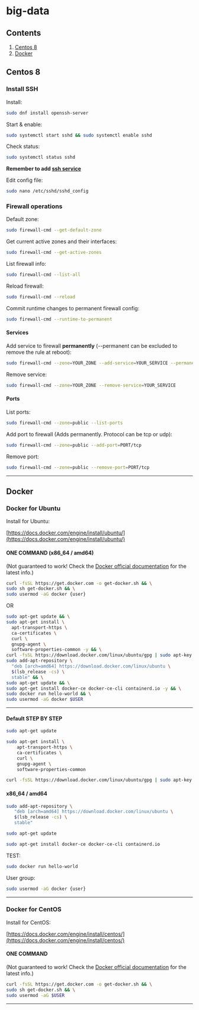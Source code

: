 # big-data

## Contents

1. [Centos 8](#centos-8)
1. [Docker](#docker)

<!-- EMPTY BASE -->
<!-- ```bash

``` -->

## Centos 8

### Install SSH

Install:

```bash
sudo dnf install openssh-server
```

Start & enable:

```bash
sudo systemctl start sshd && sudo systemctl enable sshd
```

Check status:

```bash
sudo systemctl status sshd
```

**Remember to add [ssh service](#services)**

Edit config file:

```bash
sudo nano /etc/sshd/sshd_config
```

### Firewall operations

Default zone:

```bash
sudo firewall-cmd --get-default-zone
```

Get current active zones and their interfaces:

```bash
sudo firewall-cmd --get-active-zones
```

List firewall info:

```bash
sudo firewall-cmd --list-all
```

Reload firewall:

```bash
sudo firewall-cmd --reload
```

Commit runtime changes to permanent firewall config:

```bash
sudo firewall-cmd --runtime-to-permanent
```

#### Services

Add service to firewall **permanently** (--permanent can be excluded to remove the rule at reboot):

```bash
sudo firewall-cmd --zone=YOUR_ZONE --add-service=YOUR_SERVICE --permanent
```

Remove service:

```bash
sudo firewall-cmd --zone=YOUR_ZONE --remove-service=YOUR_SERVICE
```

#### Ports

List ports:

```bash
sudo firewall-cmd --zone=public --list-ports
```

Add port to firewall (Adds permanently. Protocol can be tcp or udp):

```bash
sudo firewall-cmd --zone=public --add-port=PORT/tcp
```

Remove port:

```bash
sudo firewall-cmd --zone=public --remove-port=PORT/tcp
```

---

## Docker

### Docker for Ubuntu

Install for Ubuntu:

[https://docs.docker.com/engine/install/ubuntu/](https://docs.docker.com/engine/install/ubuntu/)

#### ONE COMMAND (x86_64 / amd64)

(Not guaranteed to work! Check the [Docker official documentation](https://docs.docker.com/engine/install/ubuntu/) for the latest info.)

```bash
curl -fsSL https://get.docker.com -o get-docker.sh && \
sudo sh get-docker.sh && \
sudo usermod -aG docker {user}
```

OR

```bash
sudo apt-get update && \
sudo apt-get install \
  apt-transport-https \
  ca-certificates \
  curl \
  gnupg-agent \
  software-properties-common -y && \
curl -fsSL https://download.docker.com/linux/ubuntu/gpg | sudo apt-key add - && \
sudo add-apt-repository \
  "deb [arch=amd64] https://download.docker.com/linux/ubuntu \
  $(lsb_release -cs) \
  stable" && \
sudo apt-get update && \
sudo apt-get install docker-ce docker-ce-cli containerd.io -y && \
sudo docker run hello-world && \
sudo usermod -aG docker $USER
```

---

#### Default STEP BY STEP

```bash
sudo apt-get update
```

```bash
sudo apt-get install \
    apt-transport-https \
    ca-certificates \
    curl \
    gnupg-agent \
    software-properties-common
```

```bash
curl -fsSL https://download.docker.com/linux/ubuntu/gpg | sudo apt-key add -
```

#### x86_64 / amd64

```bash
sudo add-apt-repository \
   "deb [arch=amd64] https://download.docker.com/linux/ubuntu \
   $(lsb_release -cs) \
   stable"
```

```bash
sudo apt-get update
```

```bash
sudo apt-get install docker-ce docker-ce-cli containerd.io
```

TEST:

```bash
sudo docker run hello-world
```

User group:

```bash
sudo usermod -aG docker {user}
```

---

### Docker for CentOS

Install for CentOS:

[https://docs.docker.com/engine/install/centos/](https://docs.docker.com/engine/install/centos/)

#### ONE COMMAND

(Not guaranteed to work! Check the [Docker official documentation](https://docs.docker.com/engine/install/centos/) for the latest info.)

```bash
curl -fsSL https://get.docker.com -o get-docker.sh && \
sudo sh get-docker.sh && \
sudo usermod -aG $USER
```

---
